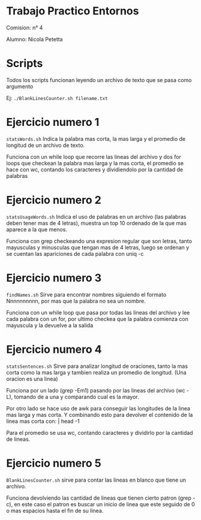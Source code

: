 # Trabajo Practico Entornos
Comision: n° 4

Alumno: Nicola Petetta


# Scripts

Todos los scripts funcionan leyendo un archivo de texto que se pasa como argumento

Ej: `./BlankLinesCounter.sh filename.txt`

# Ejercicio numero 1

`statsWords.sh` Indica la palabra mas corta, la mas larga y el promedio de longitud de un archivo de texto.

Funciona con un while loop que recorre las lineas del archivo y dos for loops que checkean la palabra mas larga y la mas corta, el promedio se hace con wc, contando los caracteres y dividiendolo por la cantidad de palabras

# Ejercicio numero 2

`statsUsageWords.sh` Indica el uso de palabras en un archivo (las palabras deben tener mas de 4 letras), muestra un top 10 ordenado de la que mas aparece a la que menos.

Funciona con grep checkeando una expresion regular que son letras, tanto mayusculas y minusculas que tengan mas de 4 letras, luego se ordenan y se cuentan las apariciones de cada palabra con uniq -c

# Ejercicio numero 3

`findNames.sh`  Sirve para encontrar nombres siguiendo el formato Nnnnnnnnnn, por mas que la palabra no sea un nombre.

Funciona con un while loop que pasa por todas las lineas del archivo y lee cada palabra con un for, por ultimo checkea que la palabra comienza con mayuscula y la devuelve a la salida

# Ejercicio numero 4
`statsSentences.sh`  Sirve para analizar longitud de oraciones, tanto la mas corta como la mas larga y tambien realiza un promedio de longitud. (Una oracion es una linea)

Funciona por un lado (grep -Em1) pasando por las lineas del archivo (wc -L), tomando de a una y comparando cual es la mayor.

Por otro lado se hace uso de awk para conseguir las longitudes de la linea mas larga y mas corta. Y combinando esto para devolver el contenido de la linea mas corta con: | head -1

Para el promedio se usa wc, contando caracteres y dividirlo por la cantidad de lineas. 

# Ejercicio numero 5
`BlankLinesCounter.sh`  sirve para contar las lineas en blanco que tiene un archivo.

Funciona devolviendo las cantidad de lineas que tienen cierto patron (grep -c), en este caso el patron es buscar un inicio de linea que este seguido de 0 o mas espacios hasta el fin de su linea.

